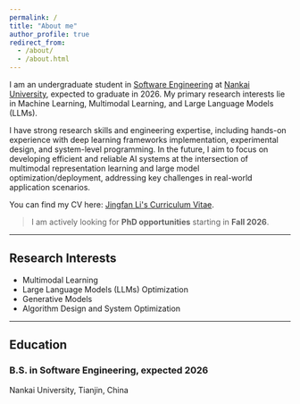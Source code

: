 ```yaml
---
permalink: /
title: "About me"
author_profile: true
redirect_from: 
  - /about/
  - /about.html
---
```


I am an undergraduate student in [Software Engineering](https://cs.nankai.edu.cn/) at [Nankai University](https://www.nankai.edu.cn/), expected to graduate in 2026. My primary research interests lie in Machine Learning, Multimodal Learning, and Large Language Models (LLMs).

I have strong research skills and engineering expertise, including hands-on experience with deep learning frameworks implementation, experimental design, and system-level programming. In the future, I aim to focus on developing efficient and reliable AI systems at the intersection of multimodal representation learning and large model optimization/deployment, addressing key challenges in real-world application scenarios.

You can find my CV here: [Jingfan Li's Curriculum Vitae](..JingfanLi.github.io/assets/CV_JingfanLi.pdf).

> I am actively looking for **PhD opportunities** starting in **Fall 2026**.

---

## Research Interests

* Multimodal Learning
* Large Language Models (LLMs) Optimization
* Generative Models
* Algorithm Design and System Optimization

---

## Education

### B.S. in Software Engineering, expected 2026
Nankai University, Tianjin, China
